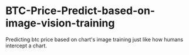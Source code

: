 # BTC-Price-Predict-based-on-image-vision-training
Predicting btc price based on chart's image training just like how humans intercept a chart.
